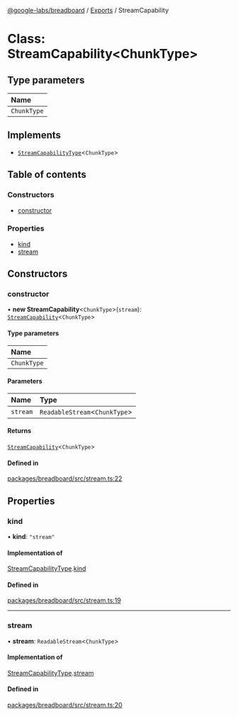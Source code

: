 [@google-labs/breadboard](../README.md) / [Exports](../modules.md) / StreamCapability

# Class: StreamCapability\<ChunkType\>

## Type parameters

| Name |
| :------ |
| `ChunkType` |

## Implements

- [`StreamCapabilityType`](../interfaces/StreamCapabilityType.md)\<`ChunkType`\>

## Table of contents

### Constructors

- [constructor](StreamCapability.md#constructor)

### Properties

- [kind](StreamCapability.md#kind)
- [stream](StreamCapability.md#stream)

## Constructors

### constructor

• **new StreamCapability**\<`ChunkType`\>(`stream`): [`StreamCapability`](StreamCapability.md)\<`ChunkType`\>

#### Type parameters

| Name |
| :------ |
| `ChunkType` |

#### Parameters

| Name | Type |
| :------ | :------ |
| `stream` | `ReadableStream`\<`ChunkType`\> |

#### Returns

[`StreamCapability`](StreamCapability.md)\<`ChunkType`\>

#### Defined in

[packages/breadboard/src/stream.ts:22](https://github.com/breadboard-ai/breadboard/blob/254400c2/packages/breadboard/src/stream.ts#L22)

## Properties

### kind

• **kind**: ``"stream"``

#### Implementation of

[StreamCapabilityType](../interfaces/StreamCapabilityType.md).[kind](../interfaces/StreamCapabilityType.md#kind)

#### Defined in

[packages/breadboard/src/stream.ts:19](https://github.com/breadboard-ai/breadboard/blob/254400c2/packages/breadboard/src/stream.ts#L19)

___

### stream

• **stream**: `ReadableStream`\<`ChunkType`\>

#### Implementation of

[StreamCapabilityType](../interfaces/StreamCapabilityType.md).[stream](../interfaces/StreamCapabilityType.md#stream)

#### Defined in

[packages/breadboard/src/stream.ts:20](https://github.com/breadboard-ai/breadboard/blob/254400c2/packages/breadboard/src/stream.ts#L20)
